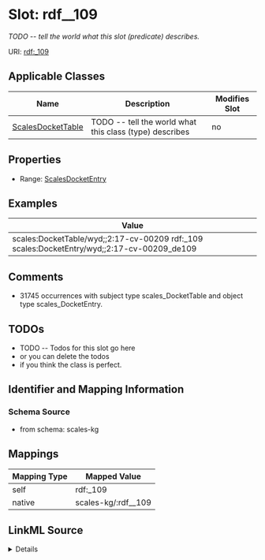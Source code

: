 

# Slot: rdf__109


_TODO -- tell the world what this slot (predicate) describes._





URI: [rdf:_109](http://www.w3.org/1999/02/22-rdf-syntax-ns#_109)



<!-- no inheritance hierarchy -->





## Applicable Classes

| Name | Description | Modifies Slot |
| --- | --- | --- |
| [ScalesDocketTable](../classes/ScalesDocketTable.md) | TODO -- tell the world what this class (type) describes |  no  |







## Properties

* Range: [ScalesDocketEntry](../classes/ScalesDocketEntry.md)






## Examples

| Value |
| --- |
| scales:DocketTable/wyd;;2:17-cv-00209 rdf:_109 scales:DocketEntry/wyd;;2:17-cv-00209_de109 |

## Comments

* 31745 occurrences with subject type scales_DocketTable and object type scales_DocketEntry.

## TODOs

* TODO -- Todos for this slot go here
* or you can delete the todos
* if you think the class is perfect.

## Identifier and Mapping Information







### Schema Source


* from schema: scales-kg




## Mappings

| Mapping Type | Mapped Value |
| ---  | ---  |
| self | rdf:_109 |
| native | scales-kg/:rdf__109 |




## LinkML Source

<details>
```yaml
name: rdf__109
description: TODO -- tell the world what this slot (predicate) describes.
todos:
- TODO -- Todos for this slot go here
- or you can delete the todos
- if you think the class is perfect.
comments:
- 31745 occurrences with subject type scales_DocketTable and object type scales_DocketEntry.
examples:
- value: scales:DocketTable/wyd;;2:17-cv-00209 rdf:_109 scales:DocketEntry/wyd;;2:17-cv-00209_de109
from_schema: scales-kg
rank: 1000
slot_uri: rdf:_109
alias: rdf__109
domain_of:
- scales_DocketTable
range: scales_DocketEntry

```
</details>